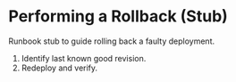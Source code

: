 # Performing a Rollback (Stub)

Runbook stub to guide rolling back a faulty deployment.

1. Identify last known good revision.
2. Redeploy and verify.
